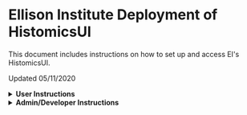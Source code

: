 # Ellison Institute Deployment of HistomicsUI

This document includes instructions on how to set up and access EI's HistomicsUI.  

Updated 05/11/2020


<details> 
<summary> <b>  User Instructions </b> </summary>

### Login
TODO: Include instructions here once final deployment is finished.

### Import 

General users can upload images through their account in the UI.  In-place import of data on the OCI file system can only be done by admins through the admin console in the UI. 

### Format Requirements

To be viewed by default, images must be in the tiled tiff format.  The UI can also convert images to this format by clicking the button that looks like a landscape photo on the image detail page, but this will create a copy of the image in the database.

### HistomicsUI vs. Image Detail Page

When you first click on an image from the UI file browser, it will take you to a detail page that may or may not show an image preview (depending on file format) and some other information and metadata.  To view the full HistomicsUI page with full zoom and annotation capability, click the drop down menu in the top right and select "Open in HistomicsUI".

</details>

<details> 
<summary> <b>  Admin/Developer Instructions </b> </summary>

### Setup

The HistomicsUI web server must be run on a compute instance with the /Datashare FSS mounted. 

To start the server, run `CURRENT_UID=$(id -u):$(id -g) docker-compose up` from the folder containing docker-compose.yml (`digital_slide_archive/devlops/dsa`).

If there are no existing users (i.e. the first time this is deployed, a default user will be created with username `admin` and password `password`.  Make sure to delete this user once the real admin user is created.

### Implementation Details

All of the information relating to HistomicsUI is stored in `/Datashare/HistomicsUI/`.

### Access Control

HistomicsUI includes several access control features out of the box:
* Users 
	* Have their own public and private data repositories
	* Users can be:
		* Admin - can manage other users, access control, and perform in-place import
		* Regular - can manage their own data and upload images through the UI
* Groups 
	* Can be public or private 
	* Users within a group can be:
		* Admin
		* Moderator
		* Member 
* Collections
	* Groupings of data or analyses 
	* Can be public or private
	* Access can be given to other users/groups on the following bases:
		* Can view
		* Can edit
		* Owner

#### Assetstore 

`/Datashare/HistomicsUI/assetstore/` is where all assets (i.e. images) uploaded or created through the UI will be stored.  

To create another FileSystem assetstore, the directory must be mounted to the docker container by adding an entry in the `volumes` section of docker-compose.yml. Then the new assetstore can be created through the UI, or by adding a line to the assetstores section of girder_config.py.

#### Database

HistomcsUI uses MongoDB to store users, annotations, metadata, etc.  All the MongoDB files are stored in `/Datashare/HistomcsUI/db/`.

To connect to the MongoDB instance using the mongo shell, find the port the dsa_mongodb docker container is running on using `docker ps`, then run `mongo --host localhost:<port>` from the server.

From the mongo shell, all the relevant information is in a db called `girder`.
The `girder` db has the following collections:
* annotation - stores metadata about the annotation
* annotationelement - stores the location/shape of the annotation itself
* api_key
* assetstore 
* collection
* file
* folder
* group
* item - generic, images and their metadata can be found here
* job
* notification
* setting
* token
* upload
* user

#### Logs

Any logs generated by HistomicsUI are put in `/Datashare/HistomicsUI/logs/`.

</details>
